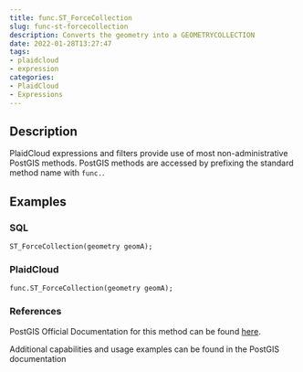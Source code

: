 ```yaml
---
title: func.ST_ForceCollection
slug: func-st-forcecollection
description: Converts the geometry into a GEOMETRYCOLLECTION
date: 2022-01-28T13:27:47
tags:
- plaidcloud
- expression
categories:
- PlaidCloud
- Expressions
---
```



## Description


PlaidCloud expressions and filters provide use of most non-administrative PostGIS methods. PostGIS methods are accessed by prefixing the standard method name with `func.`.



## Examples


### SQL



```
ST_ForceCollection(geometry geomA);
```


### PlaidCloud



```
func.ST_ForceCollection(geometry geomA);
```


### References


PostGIS Official Documentation for this method can be found [here](https://postgis.net/docs/manual-3.1/ST_Force_Collection.html).



Additional capabilities and usage examples can be found in the PostGIS documentation


